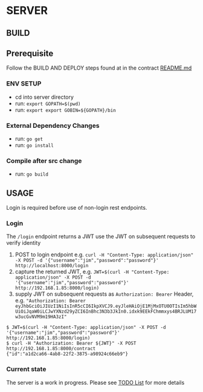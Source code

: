 # SERVER

## BUILD

## Prerequisite

Follow the BUILD AND DEPLOY steps found at in the contract [README.md](../contracts/README.md)

### ENV SETUP

* cd into server directory
* run: `export GOPATH=$(pwd)`
* run: `export export GOBIN=${GOPATH}/bin`

### External Dependency Changes

* run: `go get`
* run: `go install`

### Compile after src change

* run: `go build`

## USAGE

Login is required before use of non-login rest endpoints.

### Login

The `/login` endpoint returns a JWT use the JWT on subsequent requests to verify identity

1. POST to login endpoint e.g. `curl -H "Content-Type: application/json" -X POST -d '{"username":"jim","password":"password"}' http://localhost:8000/login`
1. capture the returned JWT, e.g. `JWT=$(curl -H "Content-Type: application/json" -X POST -d '{"username":"jim","password":"password"}' http://192.168.1.85:8000/login)`
1. supply JWT on subsequent requests as `Authorization: Bearer` Header, e.g. `"Authorization: Bearer eyJhbGciOiJIUzI1NiIsInR5cCI6IkpXVCJ9.eyJleHAiOjE1MjMxOTU0OTIsIm5hbWUiOiJqaW0iLCJwYXNzd29yZCI6InBhc3N3b3JkIn0.idxk9EEkFChmmxys4BRJLUM17w3ucGvNVM9m19HA3zI"`
```
$ JWT=$(curl -H "Content-Type: application/json" -X POST -d '{"username":"jim","password":"password"}' http://192.168.1.85:8000/login)
$ curl -H "Authorization: Bearer ${JWT}" -X POST http://192.168.1.85:8000/contract
{"id":"a1d2ca66-4ab8-22f2-3875-a98924c66eb9"}
```

###  Current state

The server is a work in progress. Please see [TODO List](TODO.md) for more details